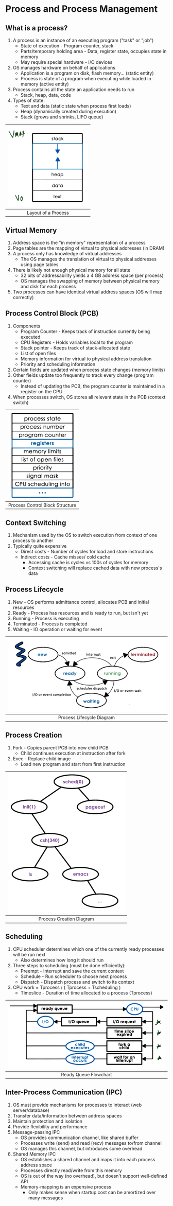 # Process and Process Management

## What is a process?

1. A process is an instance of an executing program ("task" or "job")
    * State of execution - Program counter, stack
    * Parts/temporary holding area - Data, register state, occupies state in memory
    * May require special hardware - I/O devices
2. OS manages hardware on behalf of applications
    * Application is a program on disk, flash memory... (static entity)
    * Process is state of a program when executing while loaded in memory (active entity)
3. Process contains all the state an application needs to run
    * Stack, heap, data, code
4. Types of state:
    * Text and data (static state when process first loads)
    * Heap (dynamically created during execution)
    * Stack (grows and shrinks, LIFO queue)

| ![processlayout](images/process_layout.png) |
|:--:|
| Layout of a Process |

## Virtual Memory

1. Address space is the "in memory" representation of a process
2. Page tables are the mapping of virtual to physical addresses (in DRAM)
3. A process only has knowledge of virtual addresses
    * The OS manages the translation of virtual to physical addresses using page tables
4. There is likely not enough physical memory for all state
    * 32 bits of addressability yields a 4 GB address space (per process)
    * OS manages the swapping of memory between physical memory and disk for each process
5. Two processes can have identical virtual address spaces (OS will map correctly)

## Process Control Block (PCB)

1. Components
    * Program Counter - Keeps track of instruction currently being executed
    * CPU Registers - Holds variables local to the program
    * Stack pointer - Keeps track of stack-allocated state
    * List of open files
    * Memory information for virtual to physical address translation
    * Priority and scheduling information
2. Certain fields are updated when process state changes (memory limits)
3. Other fields update too frequently to track every change (program counter)
    * Instead of updating the PCB, the program counter is maintained in a register on the CPU
4. When processes switch, OS stores all relevant state in the PCB (context switch)

| ![pcbstructure](images/process_control_block.png) |
|:--:|
| Process Control Block Structure |

## Context Switching
    
1. Mechanism used by the OS to switch execution from context of one process to another
2. Typically quite expensive
    * Direct costs - Number of cycles for load and store instructions
    * Indirect costs - Cache misses/ cold cache
        - Accessing cache is cycles vs 100s of cycles for memory
        - Context switching will replace cached data with new process's data

## Process Lifecycle

1. New - OS performs admittance control, allocates PCB and initial resources
2. Ready - Process has resources and is ready to run, but isn't yet
3. Running - Process is executing
4. Terminated - Process is completed
5. Waiting - IO operation or waiting for event

| ![lifecycle](images/process_lifecycle.png) |
|:--:|
| Process Lifecycle Diagram |

## Process Creation

1. Fork - Copies parent PCB into new child PCB
    * Child continues execution at instruction after fork
2. Exec - Replace child image
    * Load new program and start from first instruction

| ![creation](images/process_creation.png) |
|:--:|
| Process Creation Diagram |

## Scheduling

1. CPU scheduler determines which one of the currently ready processes will be run next
    * Also determines how long it should run
2. Three steps to scheduling (must be done efficiently):
    * Preempt - Interrupt and save the current context
    * Schedule - Run scheduler to choose next process
    * Dispatch - Dispatch process and switch to its context
3. CPU work = Tprocess / ( Tprocess + Tscheduling )
    * Timeslice - Duration of time allocated to a process (Tprocess)

| ![creation](images/process_ready_queue.png) |
|:--:|
| Ready Queue Flowchart |

## Inter-Process Communication (IPC)

1. OS must provide mechanisms for processes to interact (web server/database)
2. Transfer data/information between address spaces
3. Maintain protection and isolation
4. Provide flexibility and performance
5. Message-passing IPC
    * OS provides communication channel, like shared buffer
    * Processes write (send) and read (recv) messages to/from channel
    * OS manages this channel, but introduces some overhead
6. Shared Memory IPC
    * OS establishes a shared channel and maps it into each process address space
    * Processes directly read/write from this memory
    * OS is out of the way (no overhead), but doesn't support well-defined API
    * Memory-mapping is an expensive process
        - Only makes sense when startup cost can be amortized over many messages
